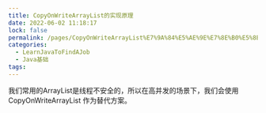 ```yaml
---
title: CopyOnWriteArrayList的实现原理
date: 2022-06-02 11:18:17
lock: false
permalink: /pages/CopyOnWriteArrayList%E7%9A%84%E5%AE%9E%E7%8E%B0%E5%8E%9F%E7%90%86
categories:
  - LearnJavaToFindAJob
  - Java基础
tags:
---
```

我们常用的ArrayList是线程不安全的，所以在高并发的场景下，我们会使用 CopyOnWriteArrayList 作为替代方案。